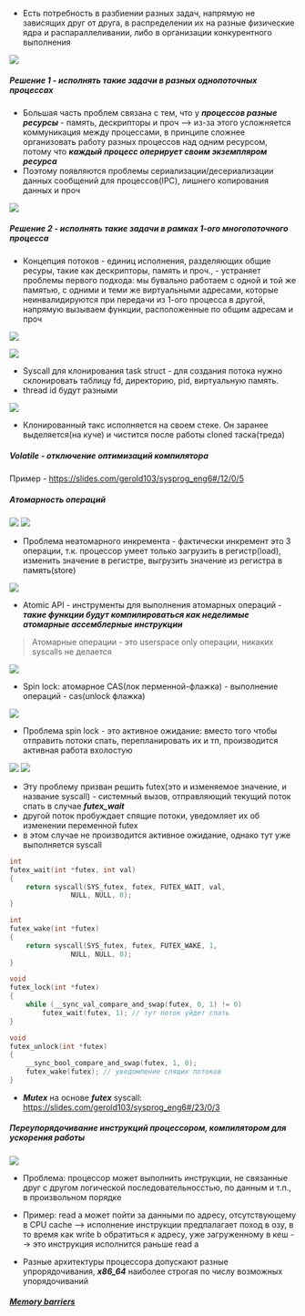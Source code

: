 
- Есть потребность в разбиении разных задач, напрямую не зависящих друг от друга, в распределении их на разные физические ядра и распараллеливании, либо в организации конкурентного выполнения

![](../_resources/Pasted%20image%2020250101210458.png) 
##### Решение 1 - исполнять такие задачи в разных однопоточных процессах
- Большая часть проблем связана с тем, что у ***процессов разные ресурсы*** - память, дескрипторы и проч --> из-за этого усложняется коммуникация между процессами, в принципе сложнее организовать работу разных процессов над одним ресурсом, потому что ***каждый процесс оперирует своим экземпляром ресурса***
- Поэтому появляются проблемы сериализации/десериализации данных сообщений для процессов(IPC), лишнего копирования данных и проч


![](../_resources/Pasted%20image%2020250101211104.png)

##### Решение 2 - исполнять такие задачи в рамках 1-ого многопоточного процесса
- Концепция потоков - единиц исполнения, разделяющих общие ресуры, такие как дескрипторы, память и проч., - устраняет проблемы первого подхода: мы бувально работаем с одной и той же памятью, с одними и теми же виртуальными адресами, которые неинвалидируются при передачи из 1-ого процесса в другой, напрямую вызываем функции, расположенные по общим адресам и проч


![](../_resources/Pasted%20image%2020250101211422.png)


![](../_resources/Pasted%20image%2020250101214419.png)
- Syscall для клонирования task struct - для создания потока нужно склонировать таблицу fd, директорию, pid, виртуальную память.
- thread id будут разными

![](../_resources/Pasted%20image%2020250101214336.png)
- Клонированный такс исполняется на своем стеке. Он заранее выделяется(на куче) и чистится после работы cloned таска(треда)



##### Volatile - отключение оптимизаций компилятора
Пример - https://slides.com/gerold103/sysprog_eng6#/12/0/5


##### Атомарность операций

![](../_resources/Pasted%20image%2020250101230157.png)
![](../_resources/Pasted%20image%2020250101230227.png)
- Проблема неатомарного инкремента - фактически инкремент это 3 операции, т.к. процессор умеет только загрузить в регистр(load), изменить значение в регистре, выгрузить значение из регистра в память(store)


![](../_resources/Pasted%20image%2020250101230457.png)
- Atomic API - инструменты для выполнения атомарных операций - ***такие функции будут компилироваться как неделимые атомарные ассемблерные инструкции*** 

> Атомарные операции - это userspace only операции, никаких syscalls не делается

![](../_resources/Pasted%20image%2020250101230628.png)
- Spin lock: атомарное CAS(лок перменной-флажка) - выполнение операций - cas(unlock флажка)


![](../_resources/Pasted%20image%2020250101230736.png)
- Проблема spin lock - это активное ожидание: вместо того чтобы отправить потоки спать, перепланировать их и тп, производится активная работа вхолостую

![](../_resources/Pasted%20image%2020250103163414.png)
![](../_resources/Pasted%20image%2020250103163241.png)
- Эту проблему призван решить futex(это и изменяемое значение, и название syscall) - системный вызов, отправляющий текущий поток спать в случае ***futex_wait***
- другой поток пробуждает спящие потоки, уведомляет их об изменении переменной futex
- в этом случае не производится активное ожидание, однако тут уже выполняется syscall

```C
int
futex_wait(int *futex, int val)
{
	return syscall(SYS_futex, futex, FUTEX_WAIT, val,
		       NULL, NULL, 0);
}

int
futex_wake(int *futex)
{
	return syscall(SYS_futex, futex, FUTEX_WAKE, 1,
		       NULL, NULL, 0);
}

void
futex_lock(int *futex)
{
	while (__sync_val_compare_and_swap(futex, 0, 1) != 0)
		futex_wait(futex, 1); // тут поток уйдет спать
}

void
futex_unlock(int *futex)
{
	__sync_bool_compare_and_swap(futex, 1, 0);
	futex_wake(futex); // уведомление спящих потоков
}
```
- ***Mutex*** на основе ***futex*** syscall: https://slides.com/gerold103/sysprog_eng6#/23/0/3



##### Переупорядочивание инструкций процессором, компилятором для ускорения работы

![](../_resources/Pasted%20image%2020250102120023.png)
- Проблема: процессор может выполнить инструкции, не связанные друг с другом логической последовательносстью, по данным и т.п., в произвольном порядке
- Пример: read a может пойти за данными по адресу, отсутствующему в CPU cache --> исполнение инструкции предпалагает поход в озу, в то время как write b обратиться к адресу, уже загруженному в кеш -->  это инструкция исполнится раньше read a

- Разные архитектуры процессора допускают разные упрорядочивания, ***x86_64*** наиболее строгая по числу возможных упорядочиваний

##### [Memory barriers](Memory%20barriers.md)




